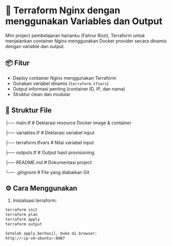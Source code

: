 # 🚀 Terraform Nginx dengan menggunakan Variables dan Output

Mini project pembelajaran harianku (Fahrur Rozi), Terraform untuk menjalankan container Nginx menggunakan Docker provider secara dinamis dengan variable dan output.

## 📦 Fitur

- Deploy container Nginx menggunakan Terraform
- Gunakan variabel dinamis (`terraform.tfvars`)
- Output informasi penting (container ID, IP, dan nama)
- Struktur clean dan modular

## 📁 Struktur File

├── main.tf # Deklarasi resource Docker image & container

├── variables.tf # Deklarasi variabel input

├── terraform.tfvars # Nilai variabel input

├── outputs.tf # Output hasil provisioning

├── README.md # Dokumentasi project

└── .gitignore # File yang diabaikan Git


## ⚙️ Cara Menggunakan

1. Inisialisasi terraform:

``` bash
terraform init
terraform plan
terraform apply
terraform output

Setelah apply berhasil, buka di browser:
http://<ip-vm-ubuntu>:8087
